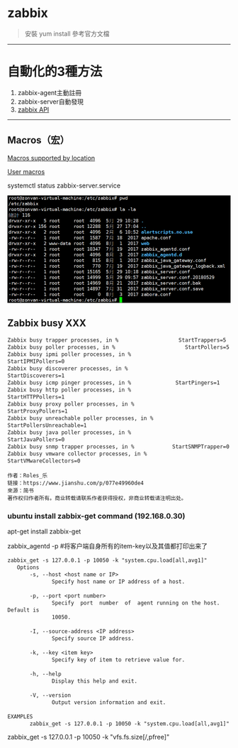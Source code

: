 # zabbix 





> 安裝 yum install 參考官方文檔

---

# 自動化的3種方法

1. zabbix-agent主動註冊
2. zabbix-server自動發現
3. [zabbix API](https://www.zabbix.com/documentation/3.4/zh/manual/api/reference/host/create)


---


## Macros（宏）
[Macros supported by location](https://www.zabbix.com/documentation/3.4/manual/appendix/macros/supported_by_location)


[User macros](https://www.zabbix.com/documentation/3.4/manual/config/macros/usermacros)




systemctl status zabbix-server.service



![zabbix_server.conf  zabbix设定档 ](./images/2018-05-29_103000.png)


## Zabbix busy XXX
```
Zabbix busy trapper processes, in %                   StartTrappers=5
Zabbix busy poller processes, in %                      StartPollers=5
Zabbix busy ipmi poller processes, in %               StartIPMIPollers=0
Zabbix busy discoverer processes, in %                StartDiscoverers=1
Zabbix busy icmp pinger processes, in %              StartPingers=1
Zabbix busy http poller processes, in %                StartHTTPPollers=1
Zabbix busy proxy poller processes, in %              StartProxyPollers=1
Zabbix busy unreachable poller processes, in %    StartPollersUnreachable=1
Zabbix busy java poller processes, in %                 StartJavaPollers=0
Zabbix busy snmp trapper processes, in %            StartSNMPTrapper=0
Zabbix busy vmware collector processes, in %       StartVMwareCollectors=0

作者：Roles_乐
链接：https://www.jianshu.com/p/077e49960de4
來源：简书
著作权归作者所有。商业转载请联系作者获得授权，非商业转载请注明出处。
```



### ubuntu install zabbix-get command (192.168.0.30)
apt-get install zabbix-get


zabbix_agentd -p   #将客户端自身所有的item-key以及其值都打印出来了

```
zabbix_get -s 127.0.0.1 -p 10050 -k "system.cpu.load[all,avg1]"
   Options
       -s, --host <host name or IP>
              Specify host name or IP address of a host.

       -p, --port <port number>
              Specify  port  number  of  agent running on the host. Default is
              10050.

       -I, --source-address <IP address>
              Specify source IP address.

       -k, --key <item key>
              Specify key of item to retrieve value for.

       -h, --help
              Display this help and exit.

       -V, --version
              Output version information and exit.

EXAMPLES
       zabbix_get -s 127.0.0.1 -p 10050 -k "system.cpu.load[all,avg1]"
```

zabbix_get -s 127.0.0.1 -p 10050 -k "vfs.fs.size[/,pfree]"

















